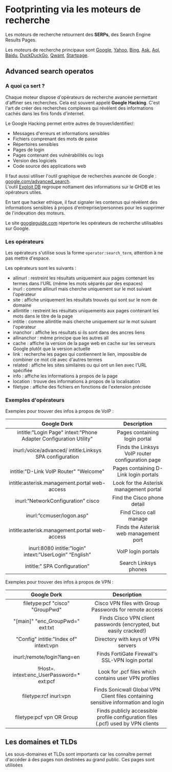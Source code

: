 # Footprinting via les moteurs de recherche

Les moteurs de recherche retournent des **SERPs**, des Search Engine Results Pages.  

Les moteurs de recherche principaux sont [Google](https://www.google.com), [Yahoo](https://fr.yahoo.com), [Bing](https://www.bing.com), [Ask](https://uk.ask.com), [Aol](https://search.aol.co.uk), [Baidu](http://www.baidu.com), [DuckDuckGo](https://duckduckgo.com), [Qwant](https://qwant.com), [Startpage](https://www.startpage.com).  

## Advanced search operatos

### A quoi ça sert ?

Chaque moteur dispose d'opérateurs de recherche avancée permettant d'affiner ses recherches.
Cela est souvent appelé **Google Hacking**. C'est l'art de créer des recherches complexes qui 
révèlent des informations cachés dans les fins fonds d'internet.  

Le Google Hacking permet entre autres de trouver/identifier/:
* Messages d'erreurs et informations sensibles
* Fichiers comprenant des mots de passe
* Répertoires sensibles
* Pages de login
* Pages contenant des vulnérabilités ou logs
* Version des logiciels
* Code source des applications web

Il faut aussi utiliser l'outil graphique de recherches avancée de Google : [google.com/advanced_search](https://www.google.com/advanced_search ).  
L'outil [Exploit DB](https://wwww.exploit-db.com) regroupe nottament des informations sur le GHDB et les opérateurs utiles.

En tant que hacker ethique, il faut signaler les contenus qui révèlent des informations sensibles à 
propos d'entreprise/personnes pour les supprimer de l'indexation des moteurs.  

Le site [googleguide.com](http://googleguide.com) répertorie les opérateurs de recherche utilisables sur Google.  

### Les opérateurs

Les opérateurs s'utilise sous la forme ```operator:search_term```, attention à ne pas mettre d'espace.  

Les opérateurs sont les suivants :
* allinurl : restreint les résultats uniquement aux pages contenant les termes dans l'URL (même les mots séparés par des espaces)
* inurl : comme allinurl mais cherche uniquement sur le mot suivant l'opérateur
* site : affiche uniquement les résultats trouvés qui sont sur le nom de domaine
* allintitle : restreint les résultats uniquements aux pages contenant les mots dans le titre de la page
* intitle : comme allintitle mais cherche uniquement sur le mot suivant l'opérateur
* inanchor : affiche les résultats si ils sont dans des ancres liens
* allinanchor : même principe que les autres all
* cache : affiche la version de la page web en cache sur les serveurs Google plutôt que la version actuelle
* link : recherche les pages qui contiennent le lien, impossible de combiner ce mot clé avec d'autres termes
* related : affiche les sites similaires ou qui ont un lien avec l'URL spécifiée
* info : affiche les informations à propos de la page
* location : trouve des informations à propos de la localisation
* filetype : affiche des fichiers en fonctions de l'extension précisée

### Exemples d'opérateurs

Exemples pour trouver des infos à propos de VoIP :


|                         **Google Dork**                           |                  **Description**                 |
|:-----------------------------------------------------------------:|:------------------------------------------------:|
| intitle:"Login Page" intext:"Phone Adapter Configuration Utility" | Pages containing login portal                    |
| inurl:/voice/advanced/ intitle:Linksys SPA configuration          | Finds the Linksys VoIP router configuration page |
| intitle:"D-Link VoIP Router" "Welcome"                            | Pages containing D-Link login portals            |
| intitle:asterisk.management.portal web-access                     | Look for the Asterisk management portal          |
| inurl:”NetworkConfiguration” cisco                                | Find the Cisco phone detail                      |
| inurl:”ccmuser/logon.asp”                                         | Find Cisco call manage                           |
| intitle:asterisk.management.portal web-access                     | Finds the Asterisk web management port           |
| inurl:8080 intitle:”login” intext:”UserLogin” “English”           | VoIP login portals                               |
| intitle:” SPA Configuration”                                      | Search Linksys phones                            |

Exemples pour trouver des infos à propos de VPN :

|                         **Google Dork**     |                                         **Description**                            |
|:-------------------------------------------:|:----------------------------------------------------------------------------------:|
| filetype:pcf "cisco" "GroupPwd"             | Cisco VPN files with Group Passwords for remote access                             |
| "[main]" "enc_GroupPwd=" ext:txt            | Finds Cisco VPN client passwords (encrypted, but easily cracked!)                  |
| "Config" intitle:"Index of" intext:vpn      | Directory with keys of VPN servers                                                 |
| inurl:/remote/login?lang=en                 | Finds FortiGate Firewall's SSL-VPN login portal                                    |
| !Host=*.* intext:enc_UserPassword=* ext:pcf | Look for .pcf files which contains user VPN profiles                               |
| filetype:rcf inurl:vpn                      | Finds Sonicwall Global VPN Client files containing sensitive information and login |
| filetype:pcf vpn OR Group                   | Finds publicly accessible profile configuration files (.pcf) used by VPN clients   |

## Les domaines et TLDs

Les sous-domaines et TLDs sont importants car les connaître permet d'accéder à des pages non destinées au grand public.
Ces pages sont utilisées